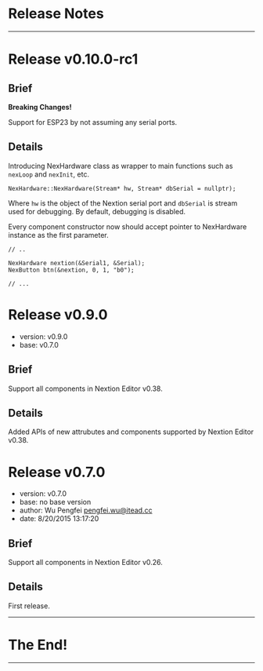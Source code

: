 # Release Notes

--------------------------------------------------------------------------------

# Release v0.10.0-rc1

## Brief

**Breaking Changes!**

Support for ESP23 by not assuming any serial ports.

## Details

Introducing NexHardware class as wrapper to main functions such as `nexLoop` and `nexInit`, etc.

```
NexHardware::NexHardware(Stream* hw, Stream* dbSerial = nullptr);
```

Where `hw` is the object of the Nextion serial port and `dbSerial` is stream used for debugging. By default, debugging is disabled.

Every component constructor now should accept pointer to NexHardware instance as the first parameter.

```
// ..

NexHardware nextion(&Serial1, &Serial);
NexButton btn(&nextion, 0, 1, "b0");

// ...
```

# Release v0.9.0

  - version: v0.9.0
  - base: v0.7.0

## Brief


Support all components in Nextion Editor v0.38.

## Details

Added APIs of new attrubutes and components supported by Nextion Editor v0.38.


# Release v0.7.0

  - version: v0.7.0
  - base: no base version
  - author: Wu Pengfei <pengfei.wu@itead.cc>
  - date: 8/20/2015 13:17:20

## Brief

Support all components in Nextion Editor v0.26.

## Details

First release.


--------------------------------------------------------------------------------

# The End!

--------------------------------------------------------------------------------
